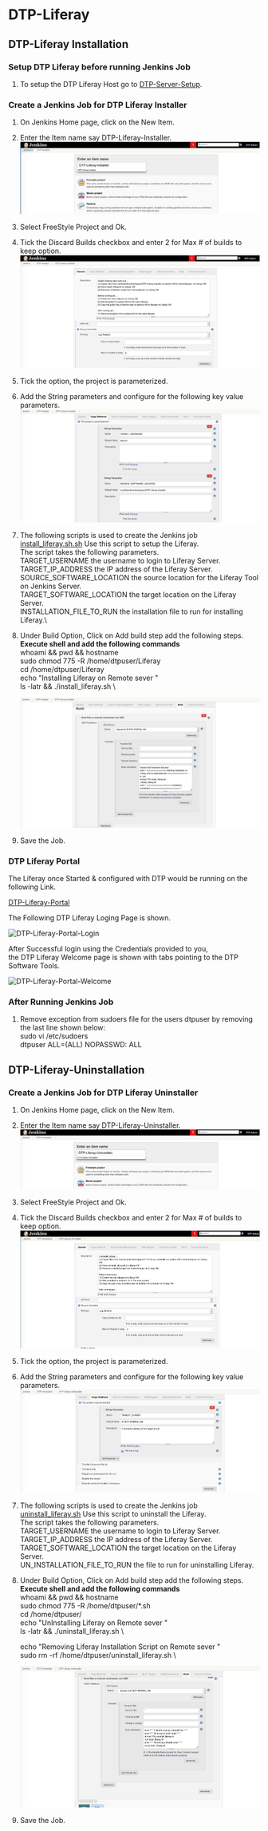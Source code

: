# DTP-Liferay

## DTP-Liferay Installation

### Setup DTP Liferay before running Jenkins Job

1. To setup the DTP Liferay  Host go to [DTP-Server-Setup](/common/Readme.md).

### Create a Jenkins Job for DTP Liferay Installer

1. On Jenkins Home page, click on the New Item.

2. Enter the Item name say DTP-Liferay-Installer.
![Create-DTP-Liferay-Installer Jenkins](/presentationlayer/Liferay/images/dtp-liferay-install1.png)

3. Select FreeStyle Project and Ok.

4. Tick the Discard Builds checkbox and enter 2 for Max # of builds to keep option.
![DiscardBuild-DTP-Liferay-Installer Jenkins](/presentationlayer/Liferay/images/dtp-liferay-install2.png)

5. Tick the option, the  project  is parameterized.

6. Add the String parameters and configure for the following key value parameters. \
![Parameterise-DTP-Liferay-Installer Jenkins](/presentationlayer/Liferay/images/dtp-liferay-install3.png)

7. The following scripts is used to create the Jenkins job \
[install_liferay.sh.sh](/presentationlayer/Liferay/scripts/install_liferay.sh )
Use this script to setup the Liferay.\
The script takes the following parameters.\
TARGET_USERNAME the username to login to Liferay Server.\
TARGET_IP_ADDRESS the IP address of the Liferay Server.\
SOURCE_SOFTWARE_LOCATION the source location for the Liferay Tool on Jenkins Server.\
TARGET_SOFTWARE_LOCATION the target location on the Liferay Server.\
INSTALLATION_FILE_TO_RUN the installation file to run for installing Liferay.\


8. Under Build Option, Click on Add build step add the following steps.\
   **Execute shell and add the following commands**\
   whoami && pwd && hostname \
   sudo chmod 775 -R /home/dtpuser/Liferay \
   cd /home/dtpuser/Liferay \
   echo "Installing Liferay on Remote sever " \
   ls -latr && ./install_liferay.sh \

   ![AddBuildSteps-DTP-Liferay-Installer Jenkins](/presentationlayer/Liferay/images/dtp-liferay-install4.png)

9. Save the Job.

### DTP Liferay Portal

The Liferay once Started & configured with DTP would be running on the following Link.

[DTP-Liferay-Portal](http://localhost:8080/web/datatachyonplatform)

The Following DTP Liferay Loging Page is shown.

![DTP-Liferay-Portal-Login](/presentationlayer/Liferay/images/dtp-liferay-portal1.png)

After Successful login using the Credentials provided to you,\
the DTP Liferay Welcome page is shown with tabs pointing to the DTP Software Tools.

![DTP-Liferay-Portal-Welcome](/presentationlayer/Liferay/images/dtp-liferay-portal2.png)

### After Running Jenkins Job

1. Remove exception from sudoers file for the users dtpuser by removing the last line shown below:\
    sudo vi /etc/sudoers  \
    dtpuser ALL=(ALL) NOPASSWD: ALL

## DTP-Liferay-Uninstallation

### Create a Jenkins Job for DTP Liferay Uninstaller

1. On Jenkins Home page, click on the New Item.

2. Enter the Item name say DTP-Liferay-Uninstaller.
![Create-DTP-Liferay-Uninstaller Jenkins](/presentationlayer/Liferay/images/dtp-liferay-uninstall1.png)

3. Select FreeStyle Project and Ok.

4. Tick the Discard Builds checkbox and enter 2 for Max # of builds to keep option.
![DiscardBuild-DTP-Liferay-Uninstaller Jenkins](/presentationlayer/Liferay/images/dtp-liferay-uninstall2.png)

5. Tick the option, the  project  is parameterized.

6. Add the String parameters and configure for the following key value parameters. \
![Parameterise-DTP-Liferay-Uninstaller Jenkins](/presentationlayer/Liferay/images/dtp-liferay-uninstall3.png)

7. The following scripts is used to create the Jenkins job \
[uninstall_liferay.sh](/presentationlayer/Liferay/scripts/uninstall_liferay.sh)
Use this script to uninstall the Liferay.\
The script takes the following parameters.\
TARGET_USERNAME the username to login to Liferay Server.\
TARGET_IP_ADDRESS the IP address of the Liferay Server.\
TARGET_SOFTWARE_LOCATION the target location on the Liferay Server.\
UN_INSTALLATION_FILE_TO_RUN the  file to run for uninstalling Liferay.

8. Under Build Option, Click on Add build step add the following steps.\
   **Execute shell and add the following commands**\
    whoami && pwd && hostname \
    sudo chmod 775 -R /home/dtpuser/*.sh \
    cd /home/dtpuser/  \
    echo "UnInstalling Liferay on Remote sever " \
    ls -latr && ./uninstall_liferay.sh \

    echo "Removing Liferay Installation Script on Remote sever " \
    sudo rm -rf /home/dtpuser/uninstall_liferay.sh \

   ![AddBuildSteps-DTP-Liferay-Installer Jenkins](/presentationlayer/Liferay/images/dtp-liferay-uninstall4.png)

9. Save the Job.

